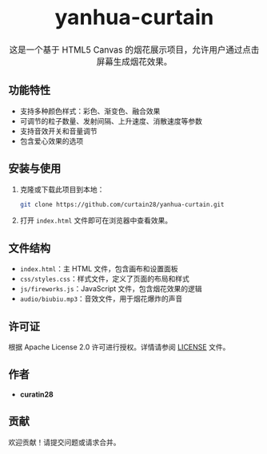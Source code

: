 <h1 align="center" style="font-size: 3em;">yanhua-curtain</h1>

<p align="center" style="font-size: 1.2em;">
    这是一个基于 HTML5 Canvas 的烟花展示项目，允许用户通过点击屏幕生成烟花效果。
</p>

## 功能特性

- 支持多种颜色样式：彩色、渐变色、融合效果
- 可调节的粒子数量、发射间隔、上升速度、消散速度等参数
- 支持音效开关和音量调节
- 包含爱心效果的选项

## 安装与使用

1. 克隆或下载此项目到本地：

   ```bash
   git clone https://github.com/curtain28/yanhua-curtain.git
   ```

2. 打开 `index.html` 文件即可在浏览器中查看效果。

## 文件结构

- `index.html`：主 HTML 文件，包含画布和设置面板
- `css/styles.css`：样式文件，定义了页面的布局和样式
- `js/fireworks.js`：JavaScript 文件，包含烟花效果的逻辑
- `audio/biubiu.mp3`：音效文件，用于烟花爆炸的声音

## 许可证

根据 Apache License 2.0 许可进行授权。详情请参阅 [LICENSE](http://www.apache.org/licenses/LICENSE-2.0) 文件。

## 作者

- **curatin28**

## 贡献

欢迎贡献！请提交问题或请求合并。

